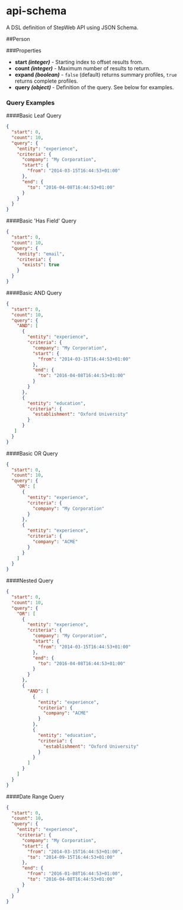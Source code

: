 # api-schema
A DSL definition of StepWeb API using JSON Schema.

##Person

###Properties
* __start _(integer)___ - Starting index to offset results from.
* __count _(integer)___ - Maximum number of results to return.
* __expand _(boolean)___ - `false` (default) returns summary profiles, `true` returns complete profiles.
* __query _(object)___ - Definition of the query. See below for examples.

### Query Examples

####Basic Leaf Query
```json
{
  "start": 0,
  "count": 10,
  "query": {
    "entity": "experience",
    "criteria": {
      "company": "My Corporation",
      "start": {
        "from": "2014-03-15T16:44:53+01:00"
      },
      "end": {
        "to": "2016-04-08T16:44:53+01:00"
      }
    }
  }
}
```

####Basic 'Has Field' Query
```json
{
  "start": 0,
  "count": 10,
  "query": {
    "entity": "email",
    "criteria": {
      "exists": true
    }
  }
}
```

####Basic AND Query
```json
{
  "start": 0,
  "count": 10,
  "query": {
    "AND": [
      {
        "entity": "experience",
        "criteria": {
          "company": "My Corporation",
          "start": {
            "from": "2014-03-15T16:44:53+01:00"
          },
          "end": {
            "to": "2016-04-08T16:44:53+01:00"
          }
        }
      },
      {
        "entity": "education",
        "criteria": {
          "establishment": "Oxford University"
        }
      }
   ]
  }
}
```

####Basic OR Query
```json
{
  "start": 0,
  "count": 10,
  "query": {
    "OR": [
      {
        "entity": "experience",
        "criteria": {
          "company": "My Corporation"
        }
      },
      {
        "entity": "experience",
        "criteria": {
          "company": "ACME"
        }
      }
    ]
  }
}
```

####Nested Query
```json
{
  "start": 0,
  "count": 10,
  "query": {
    "OR": [
      {
        "entity": "experience",
        "criteria": {
          "company": "My Corporation",
          "start": {
            "from": "2014-03-15T16:44:53+01:00"
          },
          "end": {
            "to": "2016-04-08T16:44:53+01:00"
          }
        }
      },
      {
        "AND": [
          {
            "entity": "experience",
            "criteria": {
              "company": "ACME"
            }
          },
          {
            "entity": "education",
            "criteria": {
              "establishment": "Oxford University"
            }
          }
        ]
      }
    ]
  }
}
```

####Date Range Query
```json
{
  "start": 0,
  "count": 10,
  "query": {
    "entity": "experience",
    "criteria": {
      "company": "My Corporation",
      "start": {
        "from": "2014-03-15T16:44:53+01:00",
        "to": "2014-09-15T16:44:53+01:00"
      },
      "end": {
        "from": "2016-01-08T16:44:53+01:00",
        "to": "2016-04-08T16:44:53+01:00"
      }
    }
  }
}
```


